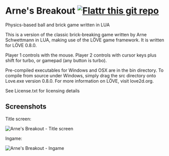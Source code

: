 Arne's Breakout           [![Flattr this git repo](http://api.flattr.com/button/flattr-badge-large.png)](https://flattr.com/submit/auto?user_id=arneschwettmann&url=https://github.com/ArneSchwettmann/ArnesBreakout/&title=ArnesBreakout&language=LUA&tags=github&category=software)
=============

Physics-based ball and brick game written in LUA

This is a version of the classic brick-breaking game written by Arne Schwettmann in LUA, making use of the LÖVE game framework. It is written for LÖVE 0.8.0.

Player 1 controls with the mouse.
Player 2 controls with cursor keys plus shift for turbo, or gamepad (any button is turbo).

Pre-compiled executables for Windows and OSX are in the bin directory. To compile from source under Windows, simply drag the src directory onto Love.exe version 0.8.0. For more information on LÖVE, visit love2d.org.

See License.txt for licensing details

## Screenshots

Title screen:

![Arne's Breakout - Title screen](http://www.arneschwettmann.com/delme/screenshots/ArnesBreakout_shot0.jpg)

Ingame:

![Arne's Breakout - Ingame](http://www.arneschwettmann.com/delme/screenshots/ArnesBreakout_shot1.jpg)
